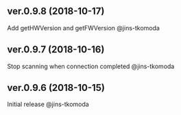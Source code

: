 ## ver.0.9.8 (2018-10-17)

Add getHWVersion and getFWVersion @jins-tkomoda

## ver.0.9.7 (2018-10-16)

Stop scanning when connection completed @jins-tkomoda

## ver.0.9.6 (2018-10-15)

Initial release @jins-tkomoda

